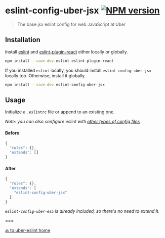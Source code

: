 # eslint-config-uber-jsx [![NPM version][npm-image]][npm-url]

> The base jsx eslint config for web JavaScript at Uber

## Installation

Install [eslint](https://www.github.com/eslint/eslint) and [eslint-plugin-react](https://github.com/yannickcr/eslint-plugin-react) either locally or globally.

```sh
npm install --save-dev eslint eslint-plugin-react
```

If you installed `eslint` locally, you should install `eslint-config-uber-jsx` locally too. Otherwise, install it globally.

```sh
npm install --save-dev eslint-config-uber-jsx
```

## Usage

Initialize a `.eslintrc` file or append to an existing one.

*Note: you can also configure eslint with [other types of config files](http://eslint.org/docs/user-guide/configuring#configuration-file-formats)*

#### Before

```js
{
  "rules": {},
  "extends": []
}
```

#### After

```js
{
  "rules": {},
  "extends": [
    "eslint-config-uber-jsx"
  ]
}
```

*`eslint-config-uber-es5` is already included, so there's no need to extend it.*

===

[:back: to uber-eslint home](../../README.md)

[npm-image]: https://badge.fury.io/js/eslint-config-uber-jsx.svg
[npm-url]: https://npmjs.org/package/eslint-config-uber-jsx
